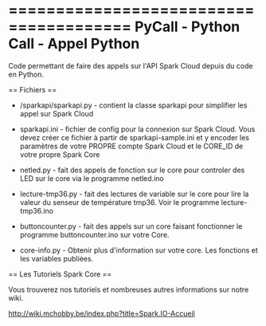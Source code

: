 =======================================
  PyCall - Python Call - Appel Python 
=======================================

Code permettant de faire des appels sur l'API Spark Cloud depuis du code en Python.

== Fichiers ==

* /sparkapi/sparkapi.py - contient la classe sparkapi pour simplifier les 
                          appel sur Spark Cloud
                          
* sparkapi.ini          - fichier de config pour la connexion sur Spark
                          Cloud. Vous devez créer ce fichier à partir
                          de sparkapi-sample.ini et y encoder les 
                          paramètres de votre PROPRE compte Spark Cloud
                          et le CORE_ID de votre propre Spark Core

* netled.py             - fait des appels de fonction sur le core 
                          pour controler des LED sur le core via le 
                          programme netled.ino
                          
* lecture-tmp36.py      - fait des lectures de variable sur le core
                          pour lire la valeur du senseur de température
                          tmp36. Voir le programme lecture-tmp36.ino 

* buttoncounter.py      - fait des appels sur un core faisant fonctionner le
                          programme buttoncounter.ino sur votre Core.
                          
* core-info.py          - Obtenir plus d'information sur votre core.
						  Les fonctions et les variables publiées.


== Les Tutoriels Spark Core ==

Vous trouverez nos tutoriels et nombreuses autres informations sur notre wiki.

http://wiki.mchobby.be/index.php?title=Spark.IO-Accueil
